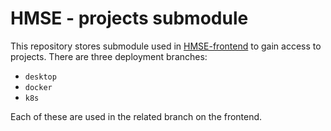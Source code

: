 # HMSE - projects submodule

This repository stores submodule used in [HMSE-frontend](https://github.com/WaterlinePL/HMSE-frontend) to gain access to projects. There are three deployment branches:
* `desktop`
* `docker`
* `k8s`

Each of these are used in the related branch on the frontend.
